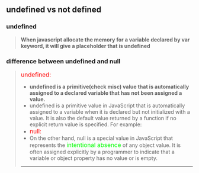 ## undefined vs not defined

### undefined

> **When javascript allocate the memory for a variable declared by var keyword, it will give a placeholder that is undefined**

### difference between undefined and null

> <span style="color:red;font-size:16px">undefined:</span>
>
> - **undefined is a primitive(check misc) value that is automatically assigned to a declared variable that has not been assigned a value.**
> - undefined is a primitive value in JavaScript that is automatically assigned to a variable when it is declared but not initialized with a value. It is also the default value returned by a function if no explicit return value is specified. For example:
> - <span style="color:red;font-size:16px">null:</span>
> - On the other hand, null is a special value in JavaScript that represents the <span style="color:lime;font-size:16px">intentional absence</span> of any object value. It is often assigned explicitly by a programmer to indicate that a variable or object property has no value or is empty.
>
> ---
